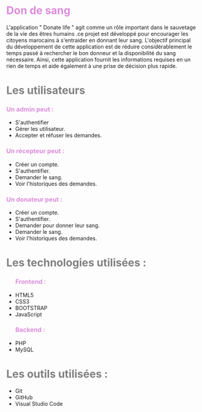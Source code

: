<h1 style="color:#DC8CDB;align-item:center">Don de sang</h1>
L'application " Donate life " agit comme un rôle important dans le sauvetage de la vie des êtres humains .ce projet est développé pour encourager les citoyens marocains à s'entraider en donnant leur sang.
L'objectif principal du développement de cette application est de réduire considérablement le temps passé à rechercher le bon donneur et la disponibilité du sang nécessaire. Ainsi, cette application fournit les informations requises en un rien de temps et aide également à une prise de décision plus rapide.

<h1 style="color:gray">Les utilisateurs</h1>
<h3 style="color:#DC8CDB">Un admin peut :</h3>
<ul>
  <li>S'authentifier</li>
  <li>Gérer les utilisateur.</li>
  <li>Accepter et réfuser les demandes.</li>
 </ul>

 <h3 style="color:#DC8CDB">Un récepteur peut :</h3>
<ul>
  <li>Créer un compte.</li>
  <li>S'authentifier.</li>
  <li>Demander le sang.</li>
  <li>Voir l'historiques des demandes.</li>
</ul>

 <h3 style="color:#DC8CDB">Un donateur peut :</h3>
<ul>
  <li>Créer un compte.</li>
  <li>S'authentifier.</li>
  <li>Demander pour donner leur sang.</li>
  <li>Demander le sang.</li>
  <li>Voir l'historiques des demandes.</li>
</ul>

<h1 style="color:gray">Les technologies utilisées :</h1>
<ul>
  <h3 style="color:#DC8CDB">Frontend :</h3>
  <li>HTML5</li>
  <li>CSS3</li>
  <li>BOOTSTRAP</li>
  <li>JavaScript</li>
</ul>
<ul>
  <h3 style="color:#DC8CDB">Backend :</h3>
  <li>PHP</li>
  <li>MySQL</li>
</ul>
<h1 style="color:gray">Les outils utilisées :</h1>
<ul>
  <li>Git</li>
  <li>GitHub</li>
  <li>Visual Studio Code </li>
</ul>


